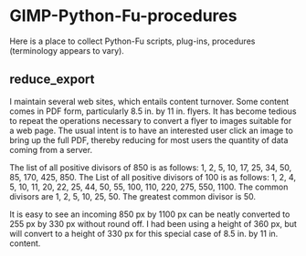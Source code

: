 # GIMP-Python-Fu-procedures
Here is a place to collect Python-Fu scripts, plug-ins, procedures (terminology appears to vary).
## reduce_export
I maintain several web sites, which entails content turnover. Some content comes in PDF form, particularly 8.5 in. by 11 in. flyers. It has become tedious to repeat the operations necessary to convert a flyer to images suitable for a web page. The usual intent is to have an interested user click an image to bring up the full PDF, thereby reducing for most users the quantity of data coming from a server.

The list of all positive divisors of 850 is as follows: 1, 2, 5, 10, 17, 25, 34, 50, 85, 170, 425, 850. The List of all positive divisors of 100 is as follows: 1, 2, 4, 5, 10, 11, 20, 22, 25, 44, 50, 55, 100, 110, 220, 275, 550, 1100. The common divisors are 1, 2, 5, 10, 25, 50. The greatest common divisor is 50.

It is easy to see an incoming 850 px by 1100 px can be neatly converted to 255 px by 330 px without round off. I had been using a height of 360 px, but will convert to a height of 330 px for this special case of 8.5 in. by 11 in. content.

